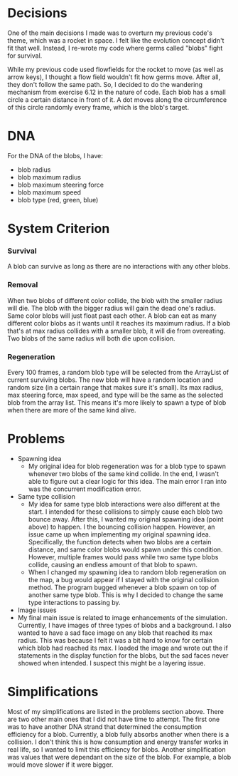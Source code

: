 # Decisions
One of the main decisions I made was to overturn my previous code's theme, which was a rocket in space. I felt like the evolution concept didn't fit that well. Instead, I re-wrote my code where germs called "blobs" fight for survival. 

While my previous code used flowfields for the rocket to move (as well as arrow keys), I thought a flow field wouldn't fit how germs move. After all, they don't follow the same path. So, I decided to do the wandering mechanism from exercise 6.12 in the nature of code. Each blob has a small circle a certain distance in front of it. A dot moves along the circumference of this circle randomly every frame, which is the blob's target. 

# DNA
For the DNA of the blobs, I have:
* blob radius
* blob maximum radius
* blob maximum steering force
* blob maximum speed
* blob type (red, green, blue)

# System Criterion
### Survival
A blob can survive as long as there are no interactions with any other blobs. 

### Removal
When two blobs of different color collide, the blob with the smaller radius will die. The blob with the bigger radius will gain the dead one's radius. Same color blobs will just float past each other. A blob can eat as many different color blobs as it wants until it reaches its maximum radius. If a blob that's at max radius collides with a smaller blob, it will die from overeating. Two blobs of the same radius will both die upon collision. 

### Regeneration
Every 100 frames, a random blob type will be selected from the ArrayList of current surviving blobs. The new blob will have a random location and random size (in a certain range that makes sure it's small). Its max radius, max steering force, max speed, and type will be the same as the selected blob from the array list. This means it's more likely to spawn a type of blob when there are more of the same kind alive. 

# Problems
* Spawning idea
  * My original idea for blob regeneration was for a blob type to spawn whenever two blobs of the same kind collide. In the end, I wasn't able to figure out a clear logic for this idea. The main error I ran into was the concurrent modification error. 
* Same type collision
  * My idea for same type blob interactions were also different at the start. I intended for these collisions to simply cause each blob two bounce away. After this, I wanted my original spawning idea (point above) to happen. I the bouncing collision happen. However, an issue came up when implementing my original spawning idea. Specifically, the function detects when two blobs are a certain distance, and same color blobs would spawn under this condition. However, multiple frames would pass while two same type blobs collide, causing an endless amount of that blob to spawn. 
  * When I changed my spawning idea to random blob regeneration on the map, a bug would appear if I stayed with the original collision method. The program bugged whenever a blob spawn on top of another same type blob. This is why I decided to change the same type interactions to passing by. 
 * Image issues
  * My final main issue is related to image enhancements of the simulation. Currently, I have images of three types of blobs and a background. I also wanted to have a sad face image on any blob that reached its max radius. This was because I felt it was a bit hard to know for certain which blob had reached its max. I loaded the image and wrote out the if statements in the display function for the blobs, but the sad faces never showed when intended. I suspect this might be a layering issue. 

# Simplifications
Most of my simplifications are listed in the problems section above. There are two other main ones that I did not have time to attempt. The first one was to have another DNA strand that determined the consumption efficiency for a blob. Currently, a blob fully absorbs another when there is a collision. I don't think this is how consumption and energy transfer works in real life, so I wanted to limit this efficiency for blobs. Another simplification was values that were dependant on the size of the blob. For example, a blob would move slower if it were bigger. 
